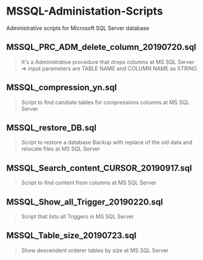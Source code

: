 # MSSQL-Administation-Scripts
Administrative scripts for Microsoft SQL Server database

## MSSQL_PRC_ADM_delete_column_20190720.sql  
>  It's a Administrative procedure that drops columns at MS SQL Server  
>    => input parameters are TABLE NAME and COLUMN NAME as STRING

## MSSQL_compression_yn.sql  
>  Script to find candiate tables for compressions columns at MS SQL Server  

## MSSQL_restore_DB.sql  
>  Script to restore a database Backup with replace of the old data and relocate files at MS SQL Server  

## MSSQL_Search_content_CURSOR_20190917.sql  
>  Script to find content from columns at MS SQL Server  

## MSSQL_Show_all_Trigger_20190220.sql  
>  Script that lists all Triggers in MS SQL Server  

## MSSQL_Table_size_20190723.sql  
>  Show descendent orderer tables by size at MS SQL Server  
